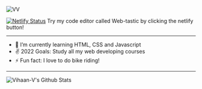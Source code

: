 ![VV](https://user-images.githubusercontent.com/105495633/169724358-9f25cce8-d421-4a5f-8a26-c5469df2a2cb.png)

[![Netlify Status](https://api.netlify.com/api/v1/badges/2f81eacb-6f50-4962-8d8c-7b4471782fa2/deploy-status)](https://web-tastic.netlify.app/)
Try my code editor called Web-tastic by clicking the netlify button!

---
- 🌱 I’m currently learning HTML, CSS and Javascript
- ✌️ 2022 Goals: Study all my web developing courses
- ⚡ Fun fact: I love to do bike riding!
---
  <img align="left" alt="Vihaan-V's Github Stats" src="https://github-readme-stats.vercel.app/api?username=Vihaan-V&show_icons=true&hide_border=false&title_color=ff652f&icon_color=FFE400&bg_color=0B1117&text_color=FFFFFF&border_color=0D1117" />
